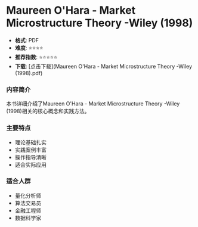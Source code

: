 # Maureen O'Hara - Market Microstructure Theory -Wiley (1998)

- **格式**: PDF
- **难度**: ⭐⭐⭐⭐
- **推荐指数**: ⭐⭐⭐⭐⭐
- **下载**: [点击下载](Maureen O'Hara - Market Microstructure Theory  -Wiley (1998).pdf)

### 内容简介

本书详细介绍了Maureen O'Hara - Market Microstructure Theory -Wiley (1998)相关的核心概念和实践方法。

### 主要特点

- 理论基础扎实
- 实践案例丰富
- 操作指导清晰
- 适合实际应用

### 适合人群

- 量化分析师
- 算法交易员
- 金融工程师
- 数据科学家

